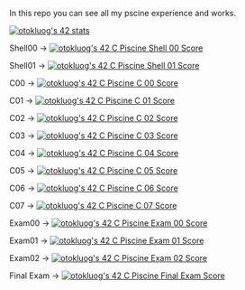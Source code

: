 In this repo you can see all my pscine experience and works.

[![otokluog's 42 stats](https://badge42.vercel.app/api/v2/cl3l9asab003009l3038ogssz/stats?cursusId=9&coalitionId=undefined)](https://github.com/JaeSeoKim/badge42)

Shell00 -> [![otokluog's 42 C Piscine Shell 00 Score](https://badge42.vercel.app/api/v2/cl3l9asab003009l3038ogssz/project/2355740)](https://github.com/JaeSeoKim/badge42)

Shell01 -> [![otokluog's 42 C Piscine Shell 01 Score](https://badge42.vercel.app/api/v2/cl3l9asab003009l3038ogssz/project/2355742)](https://github.com/JaeSeoKim/badge42)

C00 -> [![otokluog's 42 C Piscine C 00 Score](https://badge42.vercel.app/api/v2/cl3l9asab003009l3038ogssz/project/2359270)](https://github.com/JaeSeoKim/badge42)

C01 -> [![otokluog's 42 C Piscine C 01 Score](https://badge42.vercel.app/api/v2/cl3l9asab003009l3038ogssz/project/2363238)](https://github.com/JaeSeoKim/badge42)

C02 -> [![otokluog's 42 C Piscine C 02 Score](https://badge42.vercel.app/api/v2/cl3l9asab003009l3038ogssz/project/2365745)](https://github.com/JaeSeoKim/badge42)

C03 -> [![otokluog's 42 C Piscine C 03 Score](https://badge42.vercel.app/api/v2/cl3l9asab003009l3038ogssz/project/2368166)](https://github.com/JaeSeoKim/badge42)

C04 -> [![otokluog's 42 C Piscine C 04 Score](https://badge42.vercel.app/api/v2/cl3l9asab003009l3038ogssz/project/2373258)](https://github.com/JaeSeoKim/badge42)

C05 -> [![otokluog's 42 C Piscine C 05 Score](https://badge42.vercel.app/api/v2/cl3l9asab003009l3038ogssz/project/2379017)](https://github.com/JaeSeoKim/badge42)

C06 -> [![otokluog's 42 C Piscine C 06 Score](https://badge42.vercel.app/api/v2/cl3l9asab003009l3038ogssz/project/2379019)](https://github.com/JaeSeoKim/badge42)

C07 -> [![otokluog's 42 C Piscine C 07 Score](https://badge42.vercel.app/api/v2/cl3l9asab003009l3038ogssz/project/2379954)](https://github.com/JaeSeoKim/badge42)

Exam00 -> [![otokluog's 42 C Piscine Exam 00 Score](https://badge42.vercel.app/api/v2/cl3l9asab003009l3038ogssz/project/2360108)](https://github.com/JaeSeoKim/badge42)

Exam01 -> [![otokluog's 42 C Piscine Exam 01 Score](https://badge42.vercel.app/api/v2/cl3l9asab003009l3038ogssz/project/2369073)](https://github.com/JaeSeoKim/badge42)

Exam02 -> [![otokluog's 42 C Piscine Exam 02 Score](https://badge42.vercel.app/api/v2/cl3l9asab003009l3038ogssz/project/2377208)](https://github.com/JaeSeoKim/badge42)

Final Exam -> [![otokluog's 42 C Piscine Final Exam Score](https://badge42.vercel.app/api/v2/cl3l9asab003009l3038ogssz/project/2384230)](https://github.com/JaeSeoKim/badge42)
